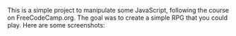 This is a simple project to manipulate some JavaScript, following the course on FreeCodeCamp.org.
The goal was to create a simple RPG that you could play.
Here are some screenshots:

